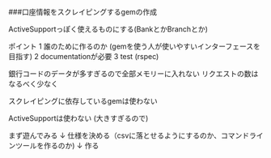 ###口座情報をスクレイピングするgemの作成

ActiveSupportっぽく使えるものにする(BankとかBranchとか)

ポイント
1 誰のために作るのか (gemを使う人が使いやすいインターフェースを目指す)
2 documentationが必要
3 test (rspec)

銀行コードのデータが多すぎるので全部メモリーに入れない
リクエストの数はなるべく少なく

スクレイピングに依存しているgemは使わない

ActiveSupportは使わない (大きすぎるので)

まず遊んでみる
↓
仕様を決める（csvに落とせるようにするのか、コマンドラインツールを作るのか)
↓
作る
